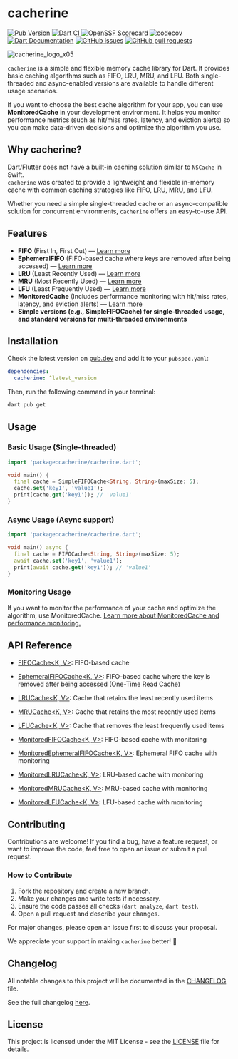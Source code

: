 # cacherine

[![Pub Version](https://img.shields.io/pub/v/cacherine.svg)](https://pub.dev/packages/cacherine)
[![Dart CI](https://github.com/yordgenome03/cacherine/actions/workflows/ci.yaml/badge.svg)](https://github.com/yordgenome03/cacherine/actions/workflows/ci.yaml)
[![OpenSSF Scorecard](https://api.securityscorecards.dev/projects/github.com/yordgenome03/cacherine/badge)](https://deps.dev/project/github/yordgenome03%2Fcacherine)
[![codecov](https://codecov.io/gh/yordgenome03/cacherine/branch/main/graph/badge.svg)](https://codecov.io/gh/yordgenome03/cacherine)
[![Dart Documentation](https://img.shields.io/badge/dartdoc-latest-blue)](https://pub.dev/documentation/cacherine/latest/)
[![GitHub issues](https://img.shields.io/github/issues/yordgenome03/cacherine)](https://github.com/yordgenome03/cacherine/issues)
[![GitHub pull requests](https://img.shields.io/github/issues-pr/yordgenome03/cacherine)](https://github.com/yordgenome03/cacherine/pulls)

![cacherine_logo_x05](https://github.com/user-attachments/assets/b8e761b9-e88b-4ae0-9197-00a2203e9b9e)

`cacherine` is a simple and flexible memory cache library for Dart. It provides basic caching algorithms such as FIFO, LRU, MRU, and LFU. Both single-threaded and async-enabled versions are available to handle different usage scenarios.

If you want to choose the best cache algorithm for your app, you can use **MonitoredCache** in your development environment. It helps you monitor performance metrics (such as hit/miss rates, latency, and eviction alerts) so you can make data-driven decisions and optimize the algorithm you use.

## Why cacherine?

Dart/Flutter does not have a built-in caching solution similar to `NSCache` in Swift.  
`cacherine` was created to provide a lightweight and flexible in-memory cache with common caching strategies like FIFO, LRU, MRU, and LFU.

Whether you need a simple single-threaded cache or an async-compatible solution for concurrent environments, `cacherine` offers an easy-to-use API.

## Features

- **FIFO** (First In, First Out)
  — [Learn more](doc/fifo_cache.md)
- **EphemeralFIFO** (FIFO-based cache where keys are removed after being accessed)
  — [Learn more](doc/ephemeral_fifo_cache.md)
- **LRU** (Least Recently Used)
  — [Learn more](doc/lru_cache.md)
- **MRU** (Most Recently Used)
  — [Learn more](doc/mru_cache.md)
- **LFU** (Least Frequently Used)
  — [Learn more](doc/lfu_cache.md)
- **MonitoredCache** (Includes performance monitoring with hit/miss rates, latency, and eviction alerts)
  — [Learn more](doc/monitored_cache.md)
- **Simple versions (e.g., SimpleFIFOCache) for single-threaded usage, and standard versions for multi-threaded environments**

## Installation

Check the latest version on [pub.dev](https://pub.dev/packages/cacherine) and add it to your `pubspec.yaml`:

```yaml
dependencies:
  cacherine: ^latest_version
```

Then, run the following command in your terminal:

```bash
dart pub get
```

## Usage

### Basic Usage (Single-threaded)

```Dart
import 'package:cacherine/cacherine.dart';

void main() {
  final cache = SimpleFIFOCache<String, String>(maxSize: 5);
  cache.set('key1', 'value1');
  print(cache.get('key1')); // 'value1'
}
```

### Async Usage (Async support)

```Dart
import 'package:cacherine/cacherine.dart';

void main() async {
  final cache = FIFOCache<String, String>(maxSize: 5);
  await cache.set('key1', 'value1');
  print(await cache.get('key1')); // 'value1'
}
```

### Monitoring Usage

If you want to monitor the performance of your cache and optimize the algorithm, use MonitoredCache.
[Learn more about MonitoredCache and performance monitoring.](doc/monitored_cache.md)

## API Reference

- [FIFOCache<K, V>](lib/src/caches/fifo_cache.dart): FIFO-based cache
- [EphemeralFIFOCache<K, V>](lib/src/caches/ephemeral_fifo_cache.dart): FIFO-based cache where the key is removed after being accessed (One-Time Read Cache)
- [LRUCache<K, V>](lib/src/caches/lru_cache.dart): Cache that retains the least recently used items
- [MRUCache<K, V>](lib/src/caches/mru_cache.dart): Cache that retains the most recently used items
- [LFUCache<K, V>](lib/src/caches/lfu_cache.dart): Cache that removes the least frequently used items

- [MonitoredFIFOCache<K, V>](lib/src/caches/monitored_ephemeral_fifo_cache.dart): FIFO-based cache with monitoring
- [MonitoredEphemeralFIFOCache<K, V>](lib/src/caches/monitored_fifo_cache.dart): Ephemeral FIFO cache with monitoring
- [MonitoredLRUCache<K, V>](lib/src/caches/monitored_lru_cache.dart): LRU-based cache with monitoring
- [MonitoredMRUCache<K, V>](lib/src/caches/monitored_mru_cache.dart): MRU-based cache with monitoring
- [MonitoredLFUCache<K, V>](lib/src/caches/monitored_lfu_cache.dart): LFU-based cache with monitoring

## Contributing

Contributions are welcome! If you find a bug, have a feature request, or want to improve the code, feel free to open an issue or submit a pull request.

### How to Contribute

1. Fork the repository and create a new branch.
2. Make your changes and write tests if necessary.
3. Ensure the code passes all checks (`dart analyze`, `dart test`).
4. Open a pull request and describe your changes.

For major changes, please open an issue first to discuss your proposal.

We appreciate your support in making `cacherine` better! 🚀

## Changelog

All notable changes to this project will be documented in the [CHANGELOG](CHANGELOG.md) file.

See the full changelog [here](CHANGELOG.md).

## License

This project is licensed under the MIT License - see the [LICENSE](LICENSE) file for details.

